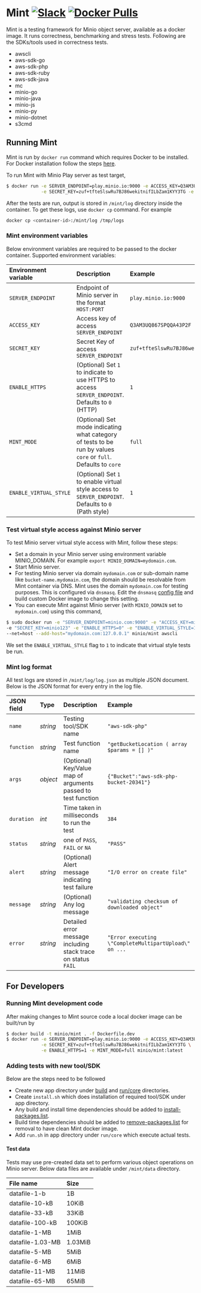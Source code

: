 # Mint [![Slack](https://slack.minio.io/slack?type=svg)](https://slack.minio.io) [![Docker Pulls](https://img.shields.io/docker/pulls/minio/mint.svg?maxAge=604800)](https://hub.docker.com/r/minio/mint/)

Mint is a testing framework for Minio object server, available as a docker image. It runs correctness, benchmarking and stress tests. Following are the SDKs/tools used in correctness tests.

- awscli
- aws-sdk-go
- aws-sdk-php
- aws-sdk-ruby
- aws-sdk-java
- mc
- minio-go
- minio-java
- minio-js
- minio-py
- minio-dotnet
- s3cmd

## Running Mint

Mint is run by `docker run` command which requires Docker to be installed. For Docker installation follow the steps [here](https://docs.docker.com/engine/installation/linux/docker-ce/ubuntu/).

To run Mint with Minio Play server as test target,

```sh
$ docker run -e SERVER_ENDPOINT=play.minio.io:9000 -e ACCESS_KEY=Q3AM3UQ867SPQQA43P2F \
             -e SECRET_KEY=zuf+tfteSlswRu7BJ86wekitnifILbZam1KYY3TG -e ENABLE_HTTPS=1 minio/mint
```

After the tests are run, output is stored in `/mint/log` directory inside the container. To get these logs, use `docker cp` command. For example
```sh
docker cp <container-id>:/mint/log /tmp/logs
```

### Mint environment variables

Below environment variables are required to be passed to the docker container. Supported environment variables:

| Environment variable | Description | Example |
|:--- |:--- |:--- |
| `SERVER_ENDPOINT` | Endpoint of Minio server in the format `HOST:PORT` | `play.minio.io:9000` |
| `ACCESS_KEY` | Access key of access `SERVER_ENDPOINT` | `Q3AM3UQ867SPQQA43P2F` |
| `SECRET_KEY` | Secret Key of access `SERVER_ENDPOINT` | `zuf+tfteSlswRu7BJ86wekitnifILbZam1KYY3TG` |
| `ENABLE_HTTPS` | (Optional) Set `1` to indicate to use HTTPS to access `SERVER_ENDPOINT`. Defaults to `0` (HTTP) | `1` |
| `MINT_MODE` | (Optional) Set mode indicating what category of tests to be run by values `core` or `full`.  Defaults to `core` | `full` |
| `ENABLE_VIRTUAL_STYLE` | (Optional) Set `1` to enable virtual style access to `SERVER_ENDPOINT`. Defaults to `0` (Path style) | `1` |

### Test virtual style access against Minio server

To test Minio server virtual style access with Mint, follow these steps:

- Set a domain in your Minio server using environment variable MINIO_DOMAIN. For example `export MINIO_DOMAIN=mydomain.com`.
- Start Minio server.
- For testing Minio server via domain `mydomain.com` or sub-domain name like `bucket-name.mydomain.com`, the domain should be resolvable from Mint container via DNS. Mint uses the domain
`mydomain.com` for testing purposes. This is configured via `dnsmasq`. Edit the `dnsmasq` [config file](./dnsmasq.conf) and build custom Docker image to change this setting.
- You can execute Mint against Minio server (with `MINIO_DOMAIN` set to `mydomain.com`) using this command,


```sh
$ sudo docker run -e "SERVER_ENDPOINT=minio.com:9000" -e "ACCESS_KEY=minio" \
-e "SECRET_KEY=minio123" -e "ENABLE_HTTPS=0" -e "ENABLE_VIRTUAL_STYLE=1" \
--net=host --add-host="mydomain.com:127.0.0.1" minio/mint awscli
```

We set the `ENABLE_VIRTUAL_STYLE` flag to `1` to indicate that virtual style tests be run.

### Mint log format

All test logs are stored in `/mint/log/log.json` as multiple JSON document.  Below is the JSON format for every entry in the log file.

| JSON field | Type | Description | Example |
|:--- |:--- |:--- |:--- |
| `name` | _string_ | Testing tool/SDK name | `"aws-sdk-php"` |
| `function` | _string_ | Test function name | `"getBucketLocation ( array $params = [] )"` |
| `args` | _object_ | (Optional) Key/Value map of arguments passed to test function | `{"Bucket":"aws-sdk-php-bucket-20341"}` |
| `duration` | _int_ | Time taken in milliseconds to run the test | `384` |
| `status` | _string_ | one of `PASS`, `FAIL` or `NA` | `"PASS"` |
| `alert` | _string_ | (Optional) Alert message indicating test failure | `"I/O error on create file"` |
| `message` | _string_ | (Optional) Any log message | `"validating checksum of downloaded object"` |
| `error` | _string_ | Detailed error message including stack trace on status `FAIL` | `"Error executing \"CompleteMultipartUpload\" on ...` |

## For Developers

### Running Mint development code

After making changes to Mint source code a local docker image can be built/run by

```sh
$ docker build -t minio/mint . -f Dockerfile.dev
$ docker run -e SERVER_ENDPOINT=play.minio.io:9000 -e ACCESS_KEY=Q3AM3UQ867SPQQA43P2F \
             -e SECRET_KEY=zuf+tfteSlswRu7BJ86wekitnifILbZam1KYY3TG \
             -e ENABLE_HTTPS=1 -e MINT_MODE=full minio/mint:latest
```

### Adding tests with new tool/SDK

Below are the steps need to be followed

* Create new app directory under [build](https://github.com/minio/mint/tree/master/build) and [run/core](https://github.com/minio/mint/tree/master/run/core) directories.
* Create `install.sh` which does installation of required tool/SDK under app directory.
* Any build and install time dependencies should be added to [install-packages.list](https://github.com/minio/mint/blob/master/install-packages.list).
* Build time dependencies should be added to [remove-packages.list](https://github.com/minio/mint/blob/master/remove-packages.list) for removal to have clean Mint docker image.
* Add `run.sh` in app directory under `run/core` which execute actual tests.

#### Test data

Tests may use pre-created data set to perform various object operations on Minio server.  Below data files are available under `/mint/data` directory.

| File name |  Size |
|:--- |:--- |
| datafile-1-b | 1B |
| datafile-10-kB |10KiB |
| datafile-33-kB |33KiB |
| datafile-100-kB |100KiB |
| datafile-1-MB |1MiB |
| datafile-1.03-MB |1.03MiB |
| datafile-5-MB |5MiB |
| datafile-6-MB |6MiB |
| datafile-11-MB |11MiB |
| datafile-65-MB |65MiB |
